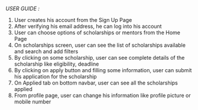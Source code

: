 *USER GUIDE :*

1) User creates his account from the Sign Up Page
2) After verifying his email address, he can log into his account
3) User can choose options of scholarships or mentors from the Home Page
4) On scholarships screen, user can see the list of scholarships available and search and add filters
5) By clicking on some scholarship, user can see complete details of the scholarship like eligibility, deadline
6) By clicking on apply button and filling some information, user can submit his application for the scholarship
7) On Applied tab on bottom navbar, user can see all the scholarships applied
8) From profile page, user can change his information like profile picture or mobile number
